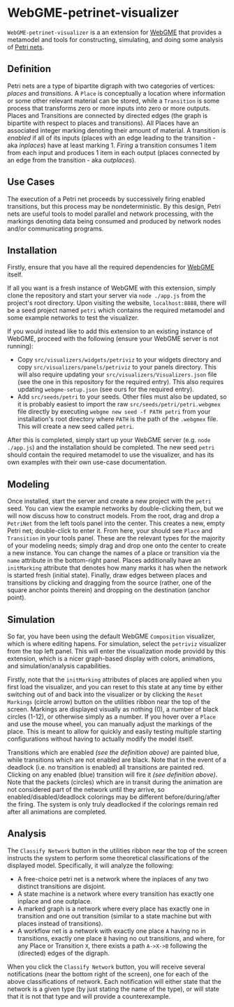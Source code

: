 # WebGME-petrinet-visualizer

`WebGME-petrinet-visualizer` is a an extension for [WebGME](https://github.com/webgme/webgme) that provides a metamodel and tools for constructing, simulating, and doing some analysis of [Petri nets](https://en.wikipedia.org/wiki/Petri_net).

## Definition

Petri nets are a type of bipartite digraph with two categories of vertices: *places* and *transitions*.
A `Place` is conceptually a location where information or some other relevant material can be stored, while a `Transition` is some process that transforms zero or more inputs into zero or more outputs.
Places and Transitions are connected by directed edges (the graph is bipartite with respect to places and transitions).
All Places have an associated integer marking denoting their amount of material.
A transition is *enabled* if all of its inputs (places with an edge leading to the transition - aka *inplaces*) have at least marking 1.
*Firing* a transition consumes 1 item from each input and produces 1 item in each output (places connected by an edge from the transition - aka *outplaces*).

## Use Cases

The execution of a Petri net proceeds by successively firing enabled transitions, but this process may be nondeterministic.
By this design, Petri nets are useful tools to model parallel and network processing, with the markings denoting data being consumed and produced by network nodes and/or communicating programs.

## Installation

Firstly, ensure that you have all the required dependencies for [WebGME](https://github.com/webgme/webgme) itself.

If all you want is a fresh instance of WebGME with this extension, simply clone the repository and start your server via `node ./app.js` from the project's root directory.
Upon visiting the website, `localhost:8888`, there will be a seed project named `petri` which contains the required metamodel and some example networks to test the visualizer.

If you would instead like to add this extension to an existing instance of WebGME, proceed with the following (ensure your WebGME server is not running):

* Copy `src/visualizers/widgets/petriviz` to your widgets directory and copy `src/visualizers/panels/petriviz` to your panels directory. This will also require updating your `src/visualizers/Visualizers.json` file (see the one in this repository for the required entry). This also requires updating `webgme-setup.json` (see ours for the required entry).
* Add `src/seeds/petri` to your seeds. Other files must also be updated, so it is probably easiest to import the raw `src/seeds/petri/petri.webgmex` file directly by executing `webgme new seed -f PATH petri` from your installation's root directory where `PATH` is the path of the `.webgmex` file. This will create a new seed called `petri`.

After this is completed, simply start up your WebGME server (e.g. `node ./app.js`) and the installation should be completed.
The new seed `petri` should contain the required metamodel to use the visualizer, and has its own examples with their own use-case documentation.

## Modeling

Once installed, start the server and create a new project with the `petri` seed.
You can view the example networks by double-clicking them, but we will now discuss how to construct models.
From the root, drag and drop a `PetriNet` from the left tools panel into the center.
This creates a new, empty Petri net; double-click to enter it.
From here, your should see `Place` and `Transition` in your tools panel.
These are the relevant types for the majority of your modeling needs; simply drag and drop one onto the center to create a new instance.
You can change the names of a place or transition via the `name` attribute in the bottom-right panel.
Places additionally have an `initMarking` attribute that denotes how many marks it has when the network is started fresh (initial state).
Finally, draw edges between places and transitions by clicking and dragging from the source (rather, one of the square anchor points therein) and dropping on the destination (anchor point).

## Simulation

So far, you have been using the default WebGME `Composition` visualizer, which is where editing hapens.
For simulation, select the `petriviz` visualizer from the top left panel.
This will enter the visualization mode providd by this extension, which is a nicer graph-based display with colors, animations, and simulation/analysis capabilities.

Firstly, note that the `initMarking` attributes of places are applied when you first load the visualizer, and you can reset to this state at any time by either switching out of and back into the visualizer or by clicking the `Reset Markings` (circle arrow) button on the utilities ribbon near the top of the screen.
Markings are displayed visually as nothing (0), a number of black circles (1-12), or otherwise simply as a number.
If you hover over a `Place` and use the mouse wheel, you can manually adjust the markings of the place.
This is meant to allow for quickly and easily testing multiple starting configurations without having to actually modify the model itself.

Transitions which are enabled *(see the definition above)* are painted blue, while transitions which are not enabled are black.
Note that in the event of a deadlock (i.e. no transition is enabled) all transitions are painted red.
Clicking on any enabled (blue) transition will fire it *(see definition above)*.
Note that the packets (circles) which are in transit during the animation are not considered part of the network until they arrive, so enabled/disabled/deadlock colorings may be different before/during/after the firing.
The system is only truly deadlocked if the colorings remain red after all animations are completed.

## Analysis

The `Classify Network` button in the utilities ribbon near the top of the screen instructs the system to perform some theoretical classifications of the displayed model.
Specifically, it will analyze the following:

* A free-choice petri net is a network where the inplaces of any two distinct transitions are disjoint.
* A state machine is a network where every transition has exactly one inplace and one outplace.
* A marked graph is a network where every place has exactly one in transition and one out transition (similar to a state machine but with places instead of transitions).
* A workflow net is a network with exactly one place `A` having no in transitions, exactly one place `B` having no out transitions, and where, for any Place or Transition `X`, there exists a path `A->X->B` following the (directed) edges of the digraph.

When you click the `Classify Network` button, you will receive several notifications (near the bottom right of the screen), one for each of the above classifications of network.
Each notification will either state that the network is a given type (by just stating the name of the type), or will state that it is not that type and will provide a counterexample.